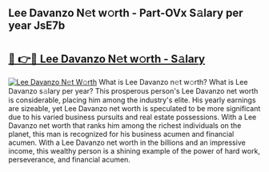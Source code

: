 ## Lee Davanzo N𝚎t w𝚘rth - Part-OVx S𝚊lary per year JsE7b

# <h2><a href="http://gc31xb.nevu.top/?p=Lee+Davanzo">🔗 👉🔴 Lee Davanzo N𝚎t w𝚘rth - S𝚊lary</a></h2>

[![Lee Davanzo N𝚎t W𝚘rth](https://i.imgur.com/Oavwk0R.jpeg)](http://gc31xb.nevu.top/?p=Lee+Davanzo)
What is Lee Davanzo n𝚎t w𝚘rth? What is Lee Davanzo s𝚊lary per year?
This prosperous person's Lee Davanzo net worth is considerable, placing him among the industry's elite. His yearly earnings are sizeable, yet Lee Davanzo net worth is speculated to be more significant due to his varied business pursuits and real estate possessions. With a Lee Davanzo net worth that ranks him among the richest individuals on the planet, this man is recognized for his business acumen and financial acumen. With a Lee Davanzo net worth in the billions and an impressive income, this wealthy person is a shining example of the power of hard work, perseverance, and financial acumen.
